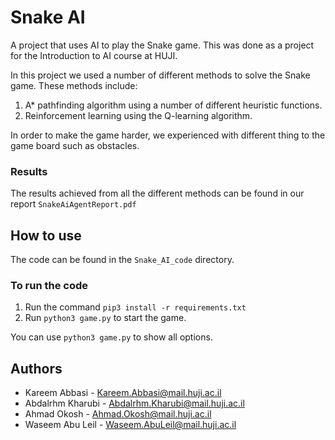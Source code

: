 # Snake AI 
A project that uses AI to play the Snake game. This was done as a project for the Introduction to AI course at HUJI.


In this project we used a number of different methods to solve the Snake game. These methods include:
1. A* pathfinding algorithm using a number of different heuristic functions.
2. Reinforcement learning using the Q-learning algorithm.


In order to make the game harder, we experienced with different thing to the game board such as obstacles.

### Results
The results achieved from all the different methods can be found in our report ```SnakeAiAgentReport.pdf``` 


## How to use
The code can be found in the ```Snake_AI_code``` directory.

### To run the code
1. Run the command ```pip3 install -r requirements.txt```
2. Run ```python3 game.py``` to start the game.

You can use ```python3 game.py``` to show all options.

## Authors
- Kareem Abbasi - Kareem.Abbasi@mail.huji.ac.il
- Abdalrhm Kharubi - Abdalrhm.Kharubi@mail.huji.ac.il
- Ahmad Okosh - Ahmad.Okosh@mail.huji.ac.il
- Waseem Abu Leil - Waseem.AbuLeil@mail.huji.ac.il
